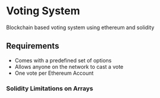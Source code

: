# Voting System 
Blockchain based voting system using ethereum and solidity

## Requirements
*   Comes with a predefined set of options
*   Allows anyone on the network to cast a vote
*   One vote per Ethereum Account

### Solidity Limitations on Arrays
